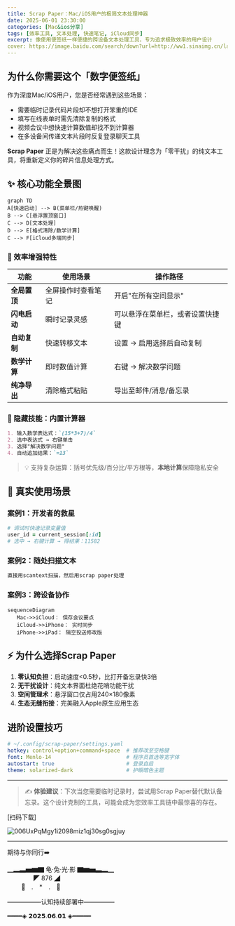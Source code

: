 ```yaml
---
title: Scrap Paper：Mac/iOS用户的极简文本处理神器
date: 2025-06-01 23:30:00
categories: [Mac&ios分享]
tags: [效率工具, 文本处理, 快速笔记, iCloud同步]
excerpt: 像使用便签纸一样便捷的跨设备文本处理工具，专为追求极致效率的用户设计
cover: https://image.baidu.com/search/down?url=http://ww1.sinaimg.cn/large/006UxPqMgy1i207lknoefj31z415ogs8.jpg
---
```


## 为什么你需要这个「数字便签纸」

作为深度Mac/iOS用户，您是否经常遇到这些场景：
- 需要临时记录代码片段却不想打开笨重的IDE
- 填写在线表单时需先清除复制的格式
- 视频会议中想快速计算数值却找不到计算器
- 在多设备间传递文本片段时反复登录聊天工具

**Scrap Paper** 正是为解决这些痛点而生！这款设计理念为「零干扰」的纯文本工具，将重新定义你的碎片信息处理方式。

## ✨ 核心功能全景图
```mermaid
graph TD
A[快速启动] --> B(菜单栏/热键唤醒)
B --> C[悬浮置顶窗口]
C --> D[文本处理]
D --> E[格式清除/数学计算]
C --> F[iCloud多端同步]
```

### 🚀 效率增强特性
| 功能 | 使用场景 | 操作路径 |
|------|----------|----------|
| **全局置顶** | 全屏操作时查看笔记 | 开启"在所有空间显示" |
| **闪电启动** | 瞬时记录灵感 | 可以悬浮在菜单栏，或者设置快捷键 |
| **自动复制** | 快速转移文本 | 设置 → 启用选择后自动复制 |
| **数学计算** | 即时数值计算 | 右键 → 解决数学问题 |
| **纯净导出** | 清除格式粘贴 | 导出至邮件/消息/备忘录 |

### 🔢 隐藏技能：内置计算器
```markdown
1. 输入数学表达式：`(15*3+7)/4`
2. 选中表达式 → 右键单击
3. 选择"解决数学问题"
4. 自动追加结果：`=13`
```
> 💡 支持复杂运算：括号优先级/百分比/平方根等，**本地计算**保障隐私安全

## 🎯 真实使用场景
### 案例1：开发者的救星
```ruby
# 调试时快速记录变量值
user_id = current_session[:id] 
# 选中 → 右键计算 → 得结果：11582
```

### 案例2：随处扫描文本
```markdown
直接用scantext扫描，然后用scrap paper处理
```

### 案例3：跨设备协作
```mermaid
sequenceDiagram
   Mac->>iCloud： 保存会议要点
   iCloud->>iPhone： 实时同步
   iPhone->>iPad： 隔空投送修改版
```

## ⚡ 为什么选择Scrap Paper
1. **零认知负担**：启动速度<0.5秒，比打开备忘录快3倍
2. **无干扰设计**：纯文本界面杜绝花哨功能干扰
3. **空间管理术**：悬浮窗口仅占用240×180像素
4. **生态无缝衔接**：完美融入Apple原生应用生态

## 进阶设置技巧
```yaml
# ~/.config/scrap-paper/settings.yaml
hotkey: control+option+command+space  # 推荐改至空格键
font: Menlo-14                        # 程序员首选等宽字体
autostart: true                       # 登录自启
theme: solarized-dark                 # 护眼暗色主题
```

---

> ✍️ **体验建议**：下次当您需要临时记录时，尝试用Scrap Paper替代默认备忘录。这个设计克制的工具，可能会成为您效率工具链中最惊喜的存在。 

[扫码下载]

<img src='https://image.baidu.com/search/down?url=http://ww1.sinaimg.cn/large/006UxPqMgy1i2098miz1qj30sg0sgjuy.jpg' alt='006UxPqMgy1i2098miz1qj30sg0sgjuy'/>

---

期待与你同行➡️

▁▂▃▅▆▇ 龟·兔·光·影 ▇▆▅▃▂▁  
　　　　           ◤ 876 ◢  
　　            🐢　.　*　.　🐇  

—————–认知持续部署中—————

━━━━◈ 𝟮𝟬𝟮𝟱.𝟬𝟲.𝟬𝟭 ◈━━━━━

